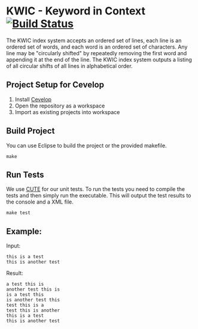 # KWIC - Keyword in Context [![Build Status](https://travis-ci.org/lukasmartinelli/kwic.svg?branch=master)](https://travis-ci.org/lukasmartinelli/kwic)

The KWIC index system accepts an ordered set of lines, each line is an ordered set of words, and each word is an ordered set of characters. Any line may be "circularly shifted" by repeatedly removing the first word and appending it at the end of the line. The KWIC index system outputs a listing of all circular shifts of all lines in alphabetical order. 


## Project Setup for Cevelop

1. Install [Cevelop](http://cevelop.com/)
2. Open the repository as a workspace
3. Import as existing projects into workspace

## Build Project

You can use Eclipse to build the project or the provided makefile.

```
make
```

## Run Tests

We use [CUTE](http://cute-test.com/) for our unit tests.
To run the tests you need to compile the tests and then simply run the
executable. This will output the test results to the console
and a XML file.

```
make test
```

## Example:

Input:

```
this is a test
this is another test
```

Result:

```
a test this is
another test this is
is a test this
is another test this
test this is a
test this is another
this is a test
this is another test
```

